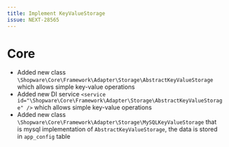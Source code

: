 ```yaml
---
title: Implement KeyValueStorage
issue: NEXT-28565
---
```

# Core
* Added new class `\Shopware\Core\Framework\Adapter\Storage\AbstractKeyValueStorage` which allows simple key-value operations
* Added new DI service `<service id="\Shopware\Core\Framework\Adapter\Storage\AbstractKeyValueStorage" />` which allows simple key-value operations
* Added new class `\Shopware\Core\Framework\Adapter\Storage\MySQLKeyValueStorage` that is mysql implementation of `AbstractKeyValueStorage`, the data is stored in `app_config` table
